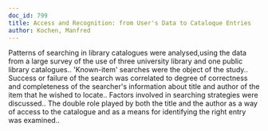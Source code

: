 ```yaml
---
doc_id: 799
title: Access and Recognition: from User's Data to Cataloque Entries
author: Kochen, Manfred
---
```


Patterns of searching in library catalogues were analysed,using the data 
from a large survey of the use of three university library and one public 
library catalogues.. 'Known-item' searches were the object of the study..
Success or failure of the search was correlated to degree of correctness and
completeness of the searcher's information about title and author of the item 
that he wished to locate.. Factors involved in searching strategies were 
discussed.. The double role played by both the title and the author as a way of 
access to the catalogue and as a means for identifying the right entry was 
examined..